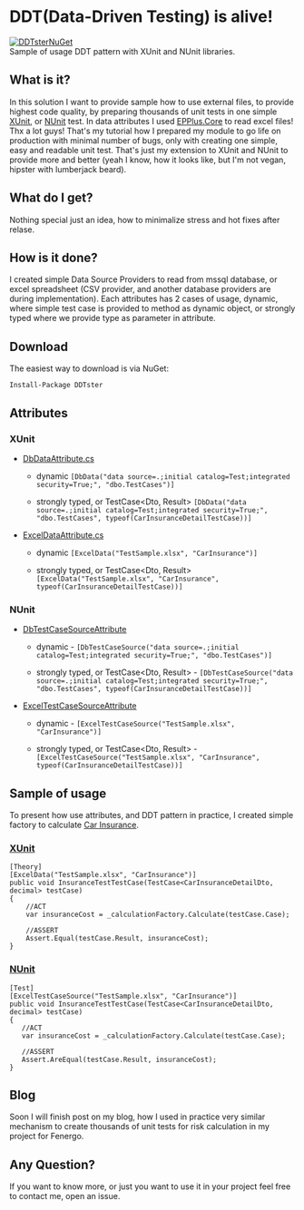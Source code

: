 
# DDT(Data-Driven Testing) is alive!  
[![DDTsterNuGet](https://img.shields.io/nuget/v/DDTster.svg?style=flat-square&label=DDTster)](https://www.nuget.org/packages/DDTster)<br />
Sample of usage DDT pattern with XUnit and NUnit libraries.

## What is it? 
 In this solution I want to provide sample how to use external files, to provide highest code quality, by preparing thousands of unit tests in one simple [XUnit](https://xunit.github.io/), or [NUnit](http://nunit.org/) test.
 In data attributes I used [EPPlus.Core](https://github.com/VahidN/EPPlus.Core) to read excel files! Thx a lot guys!
That's my tutorial how I prepared my module to go life on production with minimal number of bugs, only with creating one simple, easy and readable unit test. 
That's just my extension to XUnit and NUnit to provide more and better (yeah I know, how it looks like, but I'm not vegan, hipster with lumberjack beard).

## What do I get?  
Nothing special just an idea, how to minimalize stress and hot fixes after relase.

## How is it done?  
I created simple Data Source Providers to read from mssql database, or excel spreadsheet (CSV provider, and another database providers are during implementation). Each attributes has 2 cases of usage, dynamic, where simple test case is provided to method as dynamic object, or strongly typed where we provide type as parameter in attribute.
## Download

The easiest way to download is via NuGet:
```
Install-Package DDTster
```
## Attributes
### XUnit
 - [DbDataAttribute.cs](https://github.com/mkonicki/DDT-Unit-Tests/blob/master/DataSourcesReader/XUnitAttributes/DbDataAttribute.cs)
 
	- dynamic `[DbData("data source=.;initial catalog=Test;integrated security=True;", "dbo.TestCases")]`
	
	- strongly typed, or TestCase<Dto, Result>   `[DbData("data source=.;initial catalog=Test;integrated security=True;", "dbo.TestCases", typeof(CarInsuranceDetailTestCase))]`
	
 - [ExcelDataAttribute.cs](https://github.com/mkonicki/DDT-Unit-Tests/blob/master/DataSourcesReader/XUnitAttributes/ExcelDataAttribute.cs)
 
	- dynamic `[ExcelData("TestSample.xlsx", "CarInsurance")]`
	
	- strongly typed, or TestCase<Dto, Result>   ` [ExcelData("TestSample.xlsx", "CarInsurance", typeof(CarInsuranceDetailTestCase))]`


### NUnit
 - [DbTestCaseSourceAttribute](https://github.com/mkonicki/DDT-Unit-Tests/blob/master/DataSourcesReader/NUnitAttributes/DbTestCaseSourceAttribute.cs)
  
	- dynamic -  `[DbTestCaseSource("data source=.;initial catalog=Test;integrated security=True;", "dbo.TestCases")]`
	
	- strongly typed, or TestCase<Dto, Result>  - 	`[DbTestCaseSource("data source=.;initial catalog=Test;integrated security=True;", "dbo.TestCases", typeof(CarInsuranceDetailTestCase))]`

 - [ExcelTestCaseSourceAttribute](https://github.com/mkonicki/DDT-Unit-Tests/blob/master/DataSourcesReader/NUnitAttributes/ExcelTestCaseSourceAttribute.cs)
  
	- dynamic -  `[ExcelTestCaseSource("TestSample.xlsx", "CarInsurance")]`
	
	- strongly typed, or TestCase<Dto, Result> - 	`[ExcelTestCaseSource("TestSample.xlsx", "CarInsurance", typeof(CarInsuranceDetailTestCase))]`


## Sample of usage

To present how use attributes, and DDT pattern in practice, I created simple factory to calculate [Car Insurance](https://github.com/mkonicki/ExcelUnitTests/blob/master/InsuranceModule/InsuranceCalculationFactory.cs).

### [XUnit](https://github.com/mkonicki/ExcelUnitTests/blob/master/ExcelTest/ExcelTestSample.cs)
    [Theory]
    [ExcelData("TestSample.xlsx", "CarInsurance")]
    public void InsuranceTestTestCase(TestCase<CarInsuranceDetailDto, decimal> testCase)
    {
	    //ACT
	    var insuranceCost = _calculationFactory.Calculate(testCase.Case);
    
	    //ASSERT
	    Assert.Equal(testCase.Result, insuranceCost);
    }

### [NUnit](https://github.com/mkonicki/ExcelUnitTests/blob/master/ExcelNUnitTest/ExcelTestSample.cs)
    [Test]    
    [ExcelTestCaseSource("TestSample.xlsx", "CarInsurance")]    
    public void InsuranceTestTestCase(TestCase<CarInsuranceDetailDto, decimal> testCase)
    {    
	   //ACT    
	   var insuranceCost = _calculationFactory.Calculate(testCase.Case);
	   
	   //ASSERT
	   Assert.AreEqual(testCase.Result, insuranceCost);
	}

## Blog
Soon I will finish post on my blog, how I used in practice very similar mechanism to create thousands of unit tests for risk calculation in my project for Fenergo.

## Any Question?
If you want to know more, or just you want to use it in your project feel free to contact me, open an issue.
